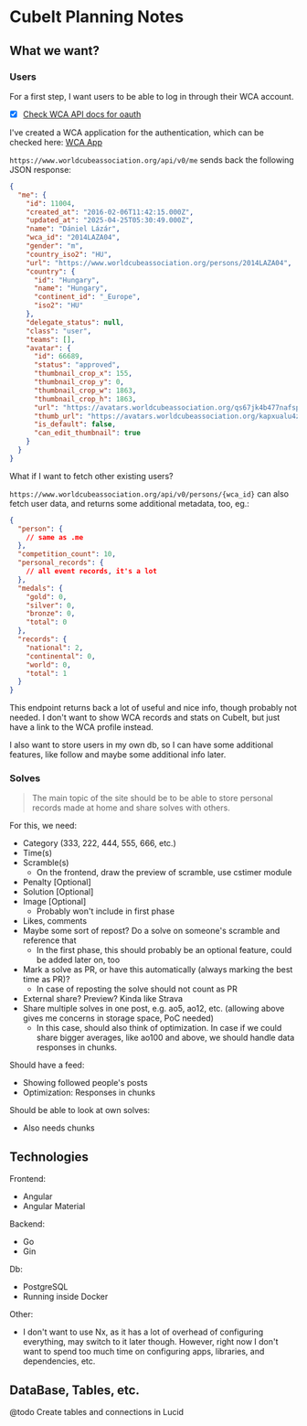 # CubeIt Planning Notes

## What we want?

### Users

For a first step, I want users to be able to log in through their WCA account.

- [x] [Check WCA API docs for oauth](https://www.worldcubeassociation.org/help/api)

I've created a WCA application for the authentication, which can be checked here: [WCA App](https://www.worldcubeassociation.org/oauth/applications/1317)

`https://www.worldcubeassociation.org/api/v0/me` sends back the following JSON response:

```json
{
  "me": {
    "id": 11004,
    "created_at": "2016-02-06T11:42:15.000Z",
    "updated_at": "2025-04-25T05:30:49.000Z",
    "name": "Dániel Lázár",
    "wca_id": "2014LAZA04",
    "gender": "m",
    "country_iso2": "HU",
    "url": "https://www.worldcubeassociation.org/persons/2014LAZA04",
    "country": {
      "id": "Hungary",
      "name": "Hungary",
      "continent_id": "_Europe",
      "iso2": "HU"
    },
    "delegate_status": null,
    "class": "user",
    "teams": [],
    "avatar": {
      "id": 66689,
      "status": "approved",
      "thumbnail_crop_x": 155,
      "thumbnail_crop_y": 0,
      "thumbnail_crop_w": 1863,
      "thumbnail_crop_h": 1863,
      "url": "https://avatars.worldcubeassociation.org/qs67jk4b477nafspfk5rgjsulhm3",
      "thumb_url": "https://avatars.worldcubeassociation.org/kapxualu4z4x7ncjtobcv6ecdm5x",
      "is_default": false,
      "can_edit_thumbnail": true
    }
  }
}
```

What if I want to fetch other existing users?

`https://www.worldcubeassociation.org/api/v0/persons/{wca_id}` can also fetch user data, and returns some additional metadata, too, eg.:

```json
{
  "person": {
    // same as .me
  },
  "competition_count": 10,
  "personal_records": {
    // all event records, it's a lot
  },
  "medals": {
    "gold": 0,
    "silver": 0,
    "bronze": 0,
    "total": 0
  },
  "records": {
    "national": 2,
    "continental": 0,
    "world": 0,
    "total": 1
  }
}
```

This endpoint returns back a lot of useful and nice info, though probably not needed. I don't want to show WCA records and stats on CubeIt, but just have a link to the WCA profile instead.

I also want to store users in my own db, so I can have some additional features, like follow and maybe some additional info later.

### Solves

> The main topic of the site should be to be able to store personal records made at home and share solves with others.

For this, we need:

- Category (333, 222, 444, 555, 666, etc.)
- Time(s)
- Scramble(s)
  - On the frontend, draw the preview of scramble, use cstimer module
- Penalty [Optional]
- Solution [Optional]
- Image [Optional]
  - Probably won't include in first phase
- Likes, comments
- Maybe some sort of repost? Do a solve on someone's scramble and reference that
  - In the first phase, this should probably be an optional feature, could be added later on, too
- Mark a solve as PR, or have this automatically (always marking the best time as PR)?
  - In case of reposting the solve should not count as PR
- External share? Preview? Kinda like Strava
- Share multiple solves in one post, e.g. ao5, ao12, etc. (allowing above gives me concerns in storage space, PoC needed)
  - In this case, should also think of optimization. In case if we could share bigger averages, like ao100 and above, we should handle data responses in chunks.

Should have a feed:

- Showing followed people's posts
- Optimization: Responses in chunks

Should be able to look at own solves:

- Also needs chunks

## Technologies

Frontend:

- Angular
- Angular Material

Backend:

- Go
- Gin

Db:

- PostgreSQL
- Running inside Docker

Other:

- I don't want to use Nx, as it has a lot of overhead of configuring everything, may switch to it later though. However, right now I don't want to spend too much time on configuring apps, libraries, and dependencies, etc.

## DataBase, Tables, etc.

@todo Create tables and connections in Lucid
